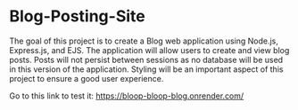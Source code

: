 # Blog-Posting-Site

The goal of this project is to create a Blog web application using Node.js, Express.js, and EJS. 
The application will allow users to create and view blog posts. 
Posts will not persist between sessions as no database will be used in this version of the application. 
Styling will be an important aspect of this project to ensure a good user experience.


Go to this link to test it: https://bloop-bloop-blog.onrender.com/
